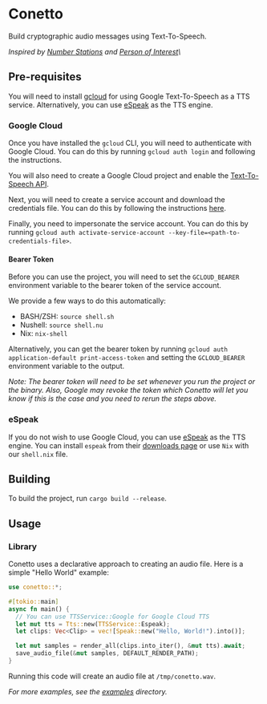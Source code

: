 # Conetto

Build cryptographic audio messages using Text-To-Speech.

_Inspired by [Number Stations](https://en.wikipedia.org/wiki/Numbers_station) and [Person of Interest](https://en.wikipedia.org/wiki/Person_of_Interest_(TV\*series))\_

## Pre-requisites

You will need to install [gcloud](https://cloud.google.com/sdk/docs/install) for using Google Text-To-Speech as a TTS service. Alternatively, you can use [eSpeak](#espeak) as the TTS engine.

### Google Cloud

Once you have installed the `gcloud` CLI, you will need to authenticate with Google Cloud. You can do this by running `gcloud auth login` and following the instructions.

You will also need to create a Google Cloud project and enable the [Text-To-Speech API](https://console.cloud.google.com/apis/library/texttospeech.googleapis.com).

Next, you will need to create a service account and download the credentials file. You can do this by following the instructions [here](https://cloud.google.com/text-to-speech/docs/quickstart-protocol).

Finally, you need to impersonate the service account. You can do this by running `gcloud auth activate-service-account --key-file=<path-to-credentials-file>`.

#### Bearer Token

Before you can use the project, you will need to set the `GCLOUD_BEARER` environment variable to the bearer token of the service account.

We provide a few ways to do this automatically:

- BASH/ZSH: `source shell.sh`
- Nushell: `source shell.nu`
- Nix: `nix-shell`

Alternatively, you can get the bearer token by running `gcloud auth application-default print-access-token` and setting the `GCLOUD_BEARER` environment variable to the output.

_Note: The bearer token will need to be set whenever you run the project or the binary. Also, Google may revoke the token which Conetto will let you know if this is the case and you need to rerun the steps above._

### eSpeak

If you do not wish to use Google Cloud, you can use [eSpeak](http://espeak.sourceforge.net/) as the TTS engine. You can install `espeak` from their [downloads page](https://espeak.sourceforge.net/download.html) or use `Nix` with our `shell.nix` file.

## Building

To build the project, run `cargo build --release`.

## Usage

### Library

Conetto uses a declarative approach to creating an audio file. Here is a simple "Hello World" example:

```rust
use conetto::*;

#[tokio::main]
async fn main() {
  // You can use TTSService::Google for Google Cloud TTS
  let mut tts = Tts::new(TTSService::Espeak);
  let clips: Vec<Clip> = vec![Speak::new("Hello, World!").into()];

  let mut samples = render_all(clips.into_iter(), &mut tts).await;
  save_audio_file(&mut samples, DEFAULT_RENDER_PATH);
}
```

Running this code will create an audio file at `/tmp/conetto.wav`.

_For more examples, see the [examples](./examples) directory._
